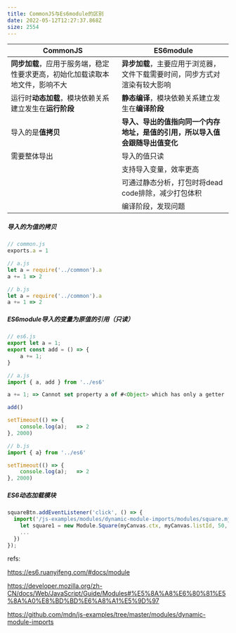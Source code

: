 ```yaml
---
title: CommonJS与Es6module的区别
date: 2022-05-12T12:27:37.868Z
size: 2554
---
```

| CommonJS                                                     | ES6module                                                    |
| ------------------------------------------------------------ | ------------------------------------------------------------ |
| **同步加载**，应用于服务端，稳定性要求更高，初始化加载读取本地文件，影响不大 | **异步加载**，主要应用于浏览器，文件下载需要时间，同步方式对渲染有较大影响 |
| 运行时**动态加载**，模块依赖关系建立发生在**运行阶段**       | **静态编译**，模块依赖关系建立发生在**编译阶段**             |
| 导入的是**值拷贝**                                           | **导入、导出的值指向同一个内存地址，是值的引用，所以导入值会跟随导出值变化** |
| 需要整体导出                                                 | 导入的值只读                                                 |
|                                                              | 支持导入变量，效率更高                                       |
|                                                              | 可通过静态分析，打包时将dead code排除，减少打包体积          |
|                                                              | 编译阶段，发现问题                                           |

##### 导入的为值的拷贝

```javascript
// common.js
exports.a = 1

// a.js
let a = require('../common').a
a += 1 => 2

// b.js
let a = require('../common').a
a += 1 => 2
```

##### ES6module导入的变量为原值的引用（**只读**）

```javascript
// es6.js
export let a = 1;
export const add = () => {
    a += 1;
}

// a.js
import { a, add } from '../es6'

a += 1; => Cannot set property a of #<Object> which has only a getter

add()

setTimeout(() => {
    console.log(a);   => 2
}, 2000)

// b.js
import { a} from '../es6'

setTimeout(() => {
    console.log(a);   => 2
}, 2000)
```

##### ES6动态加载模块

```javascript
squareBtn.addEventListener('click', () => {
  import('/js-examples/modules/dynamic-module-imports/modules/square.mjs').then((Module) => {
    let square1 = new Module.Square(myCanvas.ctx, myCanvas.listId, 50, 50, 100, 'blue');
   	...
  })
});
```

refs:

https://es6.ruanyifeng.com/#docs/module

https://developer.mozilla.org/zh-CN/docs/Web/JavaScript/Guide/Modules#%E5%8A%A8%E6%80%81%E5%8A%A0%E8%BD%BD%E6%A8%A1%E5%9D%97

https://github.com/mdn/js-examples/tree/master/modules/dynamic-module-imports

